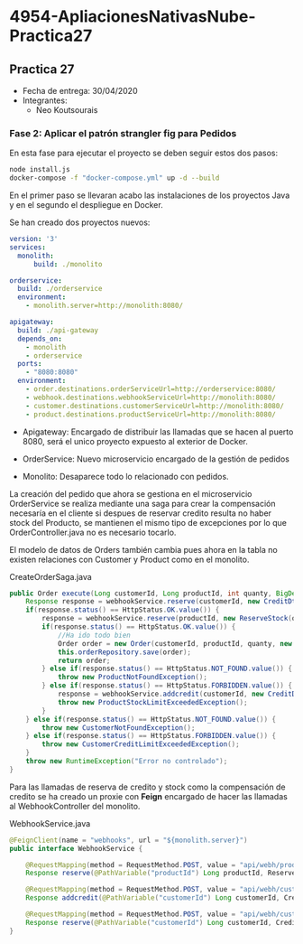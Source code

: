 # 4954-ApliacionesNativasNube-Practica27
## Practica 27
* Fecha de entrega: 30/04/2020
* Integrantes:
  * Neo Koutsourais
  
### Fase 2: Aplicar el patrón strangler fig para Pedidos 
En esta fase para ejecutar el proyecto se deben seguir estos dos pasos:

``` sh
node install.js
docker-compose -f "docker-compose.yml" up -d --build
```

En el primer paso se llevaran acabo las instalaciones de los proyectos Java y en el segundo el despliegue en Docker.

Se han creado dos proyectos nuevos:

``` yml
version: '3'
services:
  monolith:
      build: ./monolito

orderservice:
  build: ./orderservice
  environment:
    - monolith.server=http://monolith:8080/

apigateway:
  build: ./api-gateway
  depends_on: 
    - monolith
    - orderservice
  ports:
    - "8080:8080"
  environment:
    - order.destinations.orderServiceUrl=http://orderservice:8080/
    - webhook.destinations.webhookServiceUrl=http://monolith:8080/
    - customer.destinations.customerServiceUrl=http://monolith:8080/
    - product.destinations.productServiceUrl=http://monolith:8080/
 ```
 - Apigateway:
    Encargado de distribuir las llamadas que se hacen al puerto 8080, será el unico proyecto expuesto al exterior de Docker.
 
 - OrderService:
    Nuevo microservicio encargado de la gestión de pedidos
    
 - Monolito:
    Desaparece todo lo relacionado con pedidos.
    
La creación del pedido que ahora se gestiona en el microservicio OrderService se realiza mediante una saga para crear la compensación necesaría en el cliente si despues de reservar credito resulta no haber stock del Producto, se mantienen el mismo tipo de excepciones por lo que OrderController.java no es necesario tocarlo.

El modelo de datos de Orders también cambia pues ahora en la tabla no existen relaciones con Customer y Product como en el monolito.

CreateOrderSaga.java

``` java
public Order execute(Long customerId, Long productId, int quanty, BigDecimal orderTotal) {
    Response response = webhookService.reserve(customerId, new CreditDto(orderTotal));
    if(response.status() == HttpStatus.OK.value()) {
        response = webhookService.reserve(productId, new ReserveStock(quanty));
        if(response.status() == HttpStatus.OK.value()) {
            //Ha ido todo bien
            Order order = new Order(customerId, productId, quanty, new Money(orderTotal));
            this.orderRepository.save(order);
            return order;
        } else if(response.status() == HttpStatus.NOT_FOUND.value()) {
            throw new ProductNotFoundException();
        } else if(response.status() == HttpStatus.FORBIDDEN.value()) {
            response = webhookService.addcredit(customerId, new CreditDto(orderTotal));
            throw new ProductStockLimitExceededException();
        }
    } else if(response.status() == HttpStatus.NOT_FOUND.value()) {
        throw new CustomerNotFoundException();
    } else if(response.status() == HttpStatus.FORBIDDEN.value()) {
        throw new CustomerCreditLimitExceededException();
    }
    throw new RuntimeException("Error no controlado");
}
```
Para las llamadas de reserva de credito y stock como la compensación de credito se ha creado un proxie con **Feign** encargado de hacer las llamadas al WebhookController del monolito.

WebhookService.java

``` java
@FeignClient(name = "webhooks", url = "${monolith.server}")
public interface WebhookService {

    @RequestMapping(method = RequestMethod.POST, value = "api/webh/products/{productId}/reserve", consumes = "application/json")
    Response reserve(@PathVariable("productId") Long productId, ReserveStock reserveStock);

    @RequestMapping(method = RequestMethod.POST, value = "api/webh/customers/{customerId}/credit", consumes = "application/json")
    Response addcredit(@PathVariable("customerId") Long customerId, CreditDto creditExtra);

    @RequestMapping(method = RequestMethod.POST, value = "api/webh/customers/{customerId}/reserve", consumes = "application/json")
    Response reserve(@PathVariable("customerId") Long customerId, CreditDto reserveCredit);
}
```
